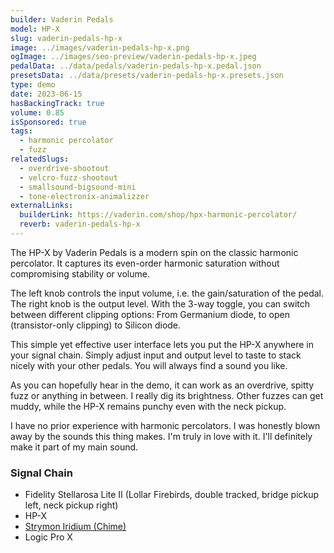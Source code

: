 ```yaml
---
builder: Vaderin Pedals
model: HP-X
slug: vaderin-pedals-hp-x
image: ../images/vaderin-pedals-hp-x.png
ogImage: ../images/seo-preview/vaderin-pedals-hp-x.jpeg
pedalData: ../data/pedals/vaderin-pedals-hp-x.pedal.json
presetsData: ../data/presets/vaderin-pedals-hp-x.presets.json
type: demo
date: 2023-06-15
hasBackingTrack: true
volume: 0.85
isSponsored: true
tags:
  - harmonic percolator
  - fuzz
relatedSlugs:
  - overdrive-shootout
  - velcro-fuzz-shootout
  - smallsound-bigsound-mini
  - tone-electronix-animalizzer
externalLinks:
  builderLink: https://vaderin.com/shop/hpx-harmonic-percolator/
  reverb: vaderin-pedals-hp-x
---
```


The HP-X by Vaderin Pedals is a modern spin on the classic harmonic percolator. It captures its even-order harmonic saturation without compromising stability or volume.

The left knob controls the input volume, i.e. the gain/saturation of the pedal. The right knob is the output level. With the 3-way toggle, you can switch between different clipping options: From Germanium diode, to open (transistor-only clipping) to Silicon diode.

This simple yet effective user interface lets you put the HP-X anywhere in your signal chain. Simply adjust input and output level to taste to stack nicely with your other pedals. You will always find a sound you like.

As you can hopefully hear in the demo, it can work as an overdrive, spitty fuzz or anything in between. I really dig its brightness. Other fuzzes can get muddy, while the HP-X remains punchy even with the neck pickup.

I have no prior experience with harmonic percolators. I was honestly blown away by the sounds this thing makes. I'm truly in love with it. I'll definitely make it part of my main sound.

### Signal Chain

- Fidelity Stellarosa Lite II (Lollar Firebirds, double tracked, bridge pickup left, neck pickup right)
- HP-X
- [Strymon Iridium (Chime)](/demos/strymon-iridium)
- Logic Pro X
